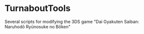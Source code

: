 # TurnaboutTools
Several scripts for modifying the 3DS game "Dai Gyakuten Saiban: Naruhodō Ryūnosuke no Bōken"
